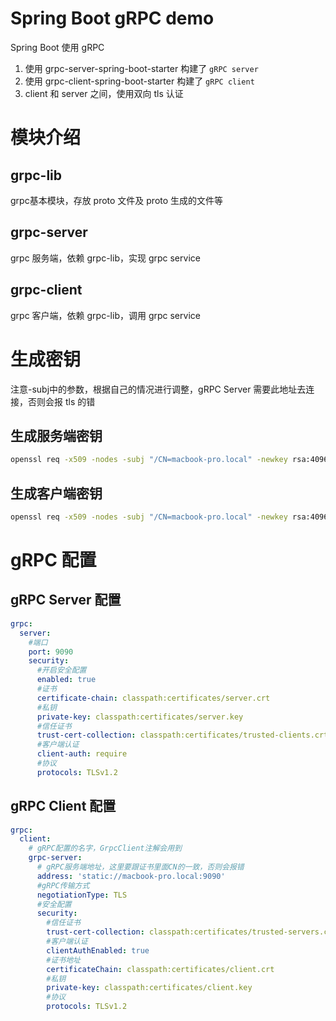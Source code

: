 # Spring Boot gRPC demo

Spring Boot 使用 gRPC

1. 使用 grpc-server-spring-boot-starter 构建了 `gRPC server`
2. 使用 grpc-client-spring-boot-starter 构建了 `gRPC client`
3. client 和 server 之间，使用双向 tls 认证

# 模块介绍

## grpc-lib

grpc基本模块，存放 proto 文件及 proto 生成的文件等

## grpc-server

grpc 服务端，依赖 grpc-lib，实现 grpc service

## grpc-client

grpc 客户端，依赖 grpc-lib，调用 grpc service

# 生成密钥

注意-subj中的参数，根据自己的情况进行调整，gRPC Server 需要此地址去连接，否则会报 tls 的错

## 生成服务端密钥

```bash
openssl req -x509 -nodes -subj "/CN=macbook-pro.local" -newkey rsa:4096 -sha256 -keyout server.key -out server.crt -days 3650
```

## 生成客户端密钥

```bash
openssl req -x509 -nodes -subj "/CN=macbook-pro.local" -newkey rsa:4096 -sha256 -keyout client.key -out client.crt -days 3650
```

# gRPC 配置

## gRPC Server 配置

```yaml
grpc:
  server:
    #端口
    port: 9090
    security:
      #开启安全配置
      enabled: true
      #证书
      certificate-chain: classpath:certificates/server.crt
      #私钥
      private-key: classpath:certificates/server.key
      #信任证书
      trust-cert-collection: classpath:certificates/trusted-clients.crt.collection
      #客户端认证
      client-auth: require
      #协议
      protocols: TLSv1.2
```

## gRPC Client 配置

```yaml
grpc:
  client:
    # gRPC配置的名字，GrpcClient注解会用到
    grpc-server:
      # gRPC服务端地址，这里要跟证书里面CN的一致，否则会报错
      address: 'static://macbook-pro.local:9090'
      #gRPC传输方式
      negotiationType: TLS
      #安全配置
      security:
        #信任证书
        trust-cert-collection: classpath:certificates/trusted-servers.crt.collection
        #客户端认证
        clientAuthEnabled: true
        #证书地址
        certificateChain: classpath:certificates/client.crt
        #私钥
        private-key: classpath:certificates/client.key
        #协议
        protocols: TLSv1.2
```
